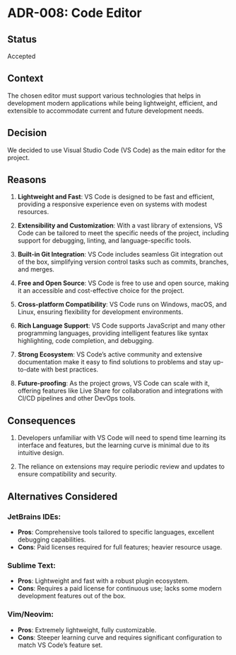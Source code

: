 # ADR-008: Code Editor

## Status

Accepted

## Context

The chosen editor must support various technologies that helps in development
modern applications while being lightweight, efficient, and extensible to
accommodate current and future development needs.

## Decision

We decided to use Visual Studio Code (VS Code) as the main editor for the
project.

## Reasons

1. **Lightweight and Fast**:
   VS Code is designed to be fast and efficient, providing a responsive
   experience even on systems with modest resources.

2. **Extensibility and Customization**:
   With a vast library of extensions, VS Code can be tailored to meet the
   specific needs of the project, including support for debugging, linting, and
   language-specific tools.

3. **Built-in Git Integration**:
   VS Code includes seamless Git integration out of the box, simplifying version
   control tasks such as commits, branches, and merges.

4. **Free and Open Source**:
   VS Code is free to use and open source, making it an accessible and
   cost-effective choice for the project.

5. **Cross-platform Compatibility**:
   VS Code runs on Windows, macOS, and Linux, ensuring flexibility for
   development environments.

6. **Rich Language Support**:
   VS Code supports JavaScript and many other programming languages, providing
   intelligent features like syntax highlighting, code completion, and
   debugging.

7. **Strong Ecosystem**:
   VS Code’s active community and extensive documentation make it easy to find
   solutions to problems and stay up-to-date with best practices.

8. **Future-proofing**:
   As the project grows, VS Code can scale with it, offering features like Live
   Share for collaboration and integrations with CI/CD pipelines and other
   DevOps tools.

## Consequences

1. Developers unfamiliar with VS Code will need to spend time learning its
   interface and features, but the learning curve is minimal due to its
   intuitive design.

2. The reliance on extensions may require periodic review and updates to ensure
   compatibility and security.

## Alternatives Considered

### JetBrains IDEs:

- **Pros**: Comprehensive tools tailored to specific languages, excellent
  debugging capabilities.
- **Cons**: Paid licenses required for full features; heavier resource usage.

### Sublime Text:

- **Pros**: Lightweight and fast with a robust plugin ecosystem.
- **Cons**: Requires a paid license for continuous use; lacks some modern
  development features out of the box.

### Vim/Neovim:

- **Pros**: Extremely lightweight, fully customizable.
- **Cons**: Steeper learning curve and requires significant configuration to
  match VS Code’s feature set.

